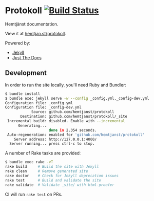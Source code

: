 # Protokoll [![Build Status](https://travis-ci.org/hemtjanst/protokoll.svg?branch=master)](https://travis-ci.org/hemtjanst/protokoll)

Hemtjänst documentation.

View it at [hemtjan.st/protokoll](https://hemtjan.st/protokoll).

Powered by:

* [Jekyll](https://jekyllrb.com/)
* [Just The Docs](https://pmarsceill.github.io/just-the-docs/)

## Development

In order to run the site locally, you'll need Ruby and Bundler:

```sh
$ bundle install
$ bundle exec jekyll serve -w --config _config.yml,_config-dev.yml
Configuration file: _config.yml
Configuration file: _config-dev.yml
            Source: github.com/hemtjanst/protokoll
       Destination: github.com/hemtjanst/protokoll/_site
 Incremental build: disabled. Enable with --incremental
      Generating...
                    done in 2.354 seconds.
 Auto-regeneration: enabled for 'github.com/hemtjanst/protokoll'
    Server address: http://127.0.0.1:4000/
  Server running... press ctrl-c to stop.
```

A number of Rake tasks are provided:

```sh
$ bundle exec rake -vT
rake build     # Build the site with Jekyll
rake clean     # Remove generated site
rake doctor    # Check for Jekyll deprecation issues
rake test      # Build and validate the site
rake validate  # Validate _site/ with html-proofer
```

CI will run `rake test` on PRs.
